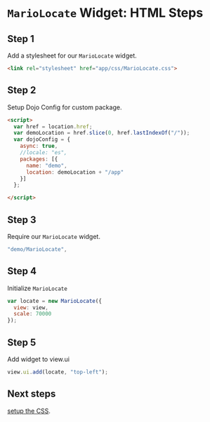 # `MarioLocate` Widget: HTML Steps

## Step 1

Add a stylesheet for our `MarioLocate` widget.

```html
<link rel="stylesheet" href="app/css/MarioLocate.css">
```

## Step 2

Setup Dojo Config for custom package.

```html
<script>
  var href = location.href;
  var demoLocation = href.slice(0, href.lastIndexOf("/"));
  var dojoConfig = {
    async: true,
    //locale: "es",
    packages: [{
      name: "demo",
      location: demoLocation + "/app"
    }]
  };

</script>
```

## Step 3

Require our `MarioLocate` widget.

```js
"demo/MarioLocate",
```

## Step 4

Initialize `MarioLocate`

```js
var locate = new MarioLocate({
  view: view,
  scale: 70000
});
```

## Step 5

Add widget to view.ui

```js
view.ui.add(locate, "top-left");
```

## Next steps

[setup the CSS](2.css.md).
